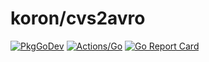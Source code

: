 # koron/cvs2avro

[![PkgGoDev](https://pkg.go.dev/badge/github.com/koron/cvs2avro)](https://pkg.go.dev/github.com/koron/cvs2avro)
[![Actions/Go](https://github.com/koron/cvs2avro/workflows/Go/badge.svg)](https://github.com/koron/cvs2avro/actions?query=workflow%3AGo)
[![Go Report Card](https://goreportcard.com/badge/github.com/koron/cvs2avro)](https://goreportcard.com/report/github.com/koron/cvs2avro)
